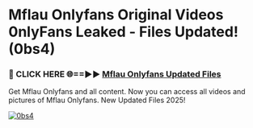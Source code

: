 # Mflau Onlyfans Original Videos 0nlyFans Leaked - Files Updated! (0bs4)

<h3>🔴 CLICK HERE 🌐==►► <a href="https://tinyurl.com/2m67pmp6" rel="nofollow">Mflau Onlyfans Updated Files</a></h3>

Get Mflau Onlyfans and all content. Now you can access all videos and pictures of Mflau Onlyfans. New Updated Files 2025!

[![0bs4](https://i.imgur.com/H4QAA4z.gif)](https://tinyurl.com/2m67pmp6)
